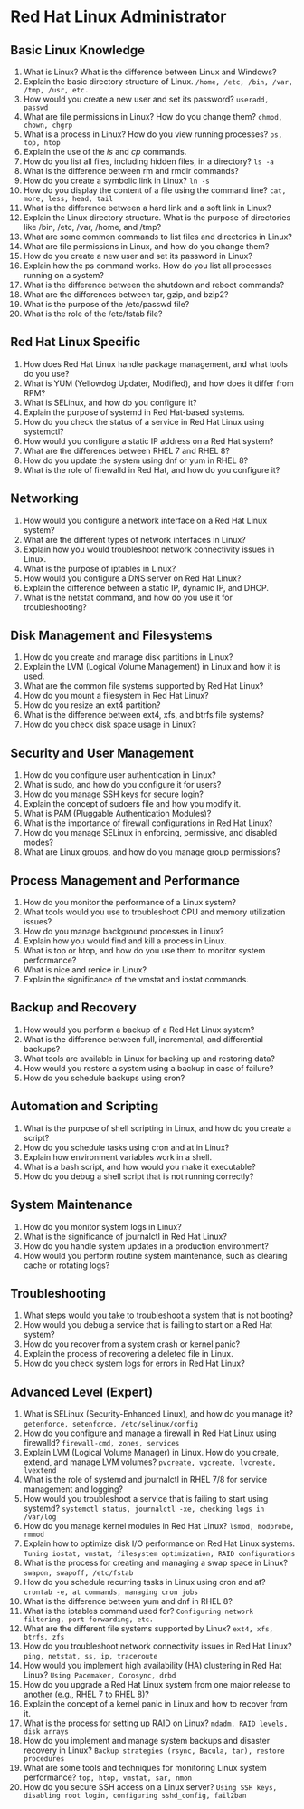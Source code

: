 # Red Hat Linux Administrator

## Basic Linux Knowledge
1. What is Linux? What is the difference between Linux and Windows?
2. Explain the basic directory structure of Linux.
`/home, /etc, /bin, /var, /tmp, /usr, etc.`
3. How would you create a new user and set its password?
`useradd, passwd`
4. What are file permissions in Linux? How do you change them?
`chmod, chown, chgrp`
5. What is a process in Linux? How do you view running processes?
`ps, top, htop`
6. Explain the use of the *ls* and *cp* commands.
7. How do you list all files, including hidden files, in a directory?
`ls -a`
8. What is the difference between rm and rmdir commands?
9. How do you create a symbolic link in Linux?
`ln -s`
10. How do you display the content of a file using the command line?
`cat, more, less, head, tail`
11. What is the difference between a hard link and a soft link in Linux?
12. Explain the Linux directory structure. What is the purpose of directories like /bin, /etc, /var, /home, and /tmp?
13. What are some common commands to list files and directories in Linux?
14. What are file permissions in Linux, and how do you change them?
15. How do you create a new user and set its password in Linux?
16. Explain how the ps command works. How do you list all processes running on a system?
17. What is the difference between the shutdown and reboot commands?
18. What are the differences between tar, gzip, and bzip2?
19. What is the purpose of the /etc/passwd file?
20. What is the role of the /etc/fstab file?

## Red Hat Linux Specific
1. How does Red Hat Linux handle package management, and what tools do you use?
2. What is YUM (Yellowdog Updater, Modified), and how does it differ from RPM?
3. What is SELinux, and how do you configure it?
4. Explain the purpose of systemd in Red Hat-based systems.
5. How do you check the status of a service in Red Hat Linux using systemctl?
6. How would you configure a static IP address on a Red Hat system?
7. What are the differences between RHEL 7 and RHEL 8?
8. How do you update the system using dnf or yum in RHEL 8?
9. What is the role of firewalld in Red Hat, and how do you configure it?

## Networking
1. How would you configure a network interface on a Red Hat Linux system?
2. What are the different types of network interfaces in Linux?
3. Explain how you would troubleshoot network connectivity issues in Linux.
4. What is the purpose of iptables in Linux?
5. How would you configure a DNS server on Red Hat Linux?
6. Explain the difference between a static IP, dynamic IP, and DHCP.
7. What is the netstat command, and how do you use it for troubleshooting?

## Disk Management and Filesystems
1. How do you create and manage disk partitions in Linux?
2.  Explain the LVM (Logical Volume Management) in Linux and how it is used.
3.  What are the common file systems supported by Red Hat Linux?
4.  How do you mount a filesystem in Red Hat Linux?
5.  How do you resize an ext4 partition?
6.  What is the difference between ext4, xfs, and btrfs file systems?
7.  How do you check disk space usage in Linux?

## Security and User Management
1. How do you configure user authentication in Linux?
2. What is sudo, and how do you configure it for users?
3. How do you manage SSH keys for secure login?
4. Explain the concept of sudoers file and how you modify it.
5. What is PAM (Pluggable Authentication Modules)?
6. What is the importance of firewall configurations in Red Hat Linux?
7. How do you manage SELinux in enforcing, permissive, and disabled modes?
8. What are Linux groups, and how do you manage group permissions?

## Process Management and Performance
1. How do you monitor the performance of a Linux system?
2. What tools would you use to troubleshoot CPU and memory utilization issues?
3. How do you manage background processes in Linux?
4. Explain how you would find and kill a process in Linux.
5. What is top or htop, and how do you use them to monitor system performance?
6. What is nice and renice in Linux?
7. Explain the significance of the vmstat and iostat commands.

## Backup and Recovery
1. How would you perform a backup of a Red Hat Linux system?
2. What is the difference between full, incremental, and differential backups?
3. What tools are available in Linux for backing up and restoring data?
4. How would you restore a system using a backup in case of failure?
5. How do you schedule backups using cron?

## Automation and Scripting
1. What is the purpose of shell scripting in Linux, and how do you create a script?
2. How do you schedule tasks using cron and at in Linux?
3. Explain how environment variables work in a shell.
4. What is a bash script, and how would you make it executable?
5. How do you debug a shell script that is not running correctly?

## System Maintenance
1. How do you monitor system logs in Linux?
2. What is the significance of journalctl in Red Hat Linux?
3. How do you handle system updates in a production environment?
4. How would you perform routine system maintenance, such as clearing cache or rotating logs?

## Troubleshooting
1. What steps would you take to troubleshoot a system that is not booting?
2. How would you debug a service that is failing to start on a Red Hat system?
3. How do you recover from a system crash or kernel panic?
4. Explain the process of recovering a deleted file in Linux.
5. How do you check system logs for errors in Red Hat Linux?


## Advanced Level (Expert)
1. What is SELinux (Security-Enhanced Linux), and how do you manage it?
`getenforce, setenforce, /etc/selinux/config`
2. How do you configure and manage a firewall in Red Hat Linux using firewalld?
`firewall-cmd, zones, services`
3. Explain LVM (Logical Volume Manager) in Linux. How do you create, extend, and manage LVM volumes?
`pvcreate, vgcreate, lvcreate, lvextend`
4. What is the role of systemd and journalctl in RHEL 7/8 for service management and logging?
5. How would you troubleshoot a service that is failing to start using systemd?
`systemctl status, journalctl -xe, checking logs in /var/log`
6. How do you manage kernel modules in Red Hat Linux?
`lsmod, modprobe, rmmod`
7. Explain how to optimize disk I/O performance on Red Hat Linux systems.
`Tuning iostat, vmstat, filesystem optimization, RAID configurations`
8. What is the process for creating and managing a swap space in Linux?
`swapon, swapoff, /etc/fstab`
9. How do you schedule recurring tasks in Linux using cron and at?
`crontab -e, at commands, managing cron jobs`
10. What is the difference between yum and dnf in RHEL 8?
11. What is the iptables command used for?
`Configuring network filtering, port forwarding, etc.`
12. What are the different file systems supported by Linux?
`ext4, xfs, btrfs, zfs`
13. How do you troubleshoot network connectivity issues in Red Hat Linux?
`ping, netstat, ss, ip, traceroute`
14. How would you implement high availability (HA) clustering in Red Hat Linux?
`Using Pacemaker, Corosync, drbd`
15. How do you upgrade a Red Hat Linux system from one major release to another (e.g., RHEL 7 to RHEL 8)?
16. Explain the concept of a kernel panic in Linux and how to recover from it.
17. What is the process for setting up RAID on Linux?
`mdadm, RAID levels, disk arrays`
18. How do you implement and manage system backups and disaster recovery in Linux?
`Backup strategies (rsync, Bacula, tar), restore procedures`
19. What are some tools and techniques for monitoring Linux system performance?
`top, htop, vmstat, sar, nmon`
20. How do you secure SSH access on a Linux server?
`Using SSH keys, disabling root login, configuring sshd_config, fail2ban`
